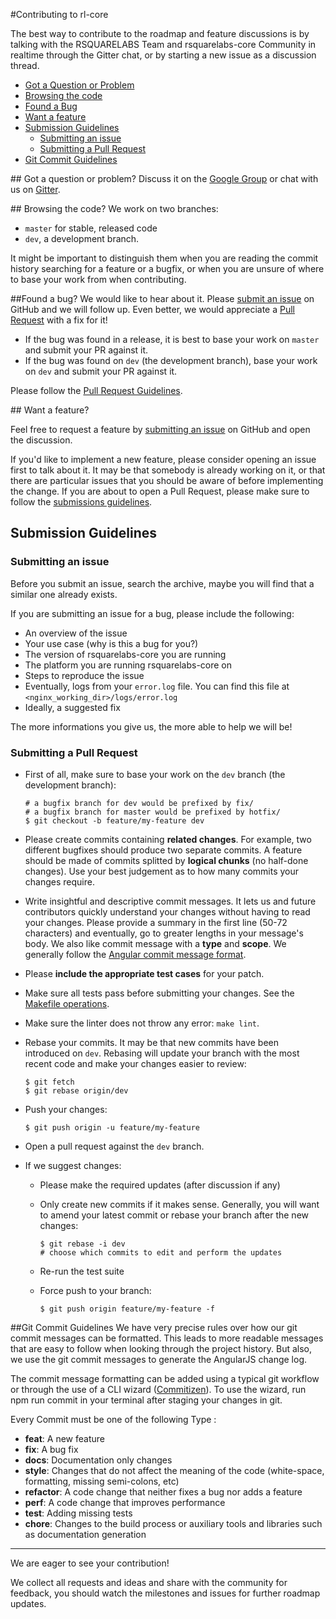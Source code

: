 #Contributing to rl-core


The best way to contribute to the roadmap and feature discussions is by talking with the RSQUARELABS Team and rsquarelabs-core Community in realtime through the Gitter chat, or by starting a new issue as a discussion thread.

- [Got a Question or Problem](#gaqp)
- [Browsing the code](#code)
- [Found a Bug](#bug)
- [Want a feature](#want-feature)
- [Submission Guidelines](#guidelines)
	- [Submitting an issue](#submit-issue)
	- [Submitting a Pull Request](#submit-pullrequest)
- [Git Commit Guidelines](#commit-guidelines)
 

##<a name="gaqp"></a> Got a question or problem?
Discuss it on the [Google Group](https://groups.google.com/d/forum/rsquarelabs-core
) or chat with us on [Gitter](https://gitter.im/rsquarelabs/rsquarelabs-core).


##<a name="code"></a> Browsing the code?
We work on two branches: 
- `master` for stable, released code
- `dev`, a development branch. 

It might be important to distinguish them when you are reading the commit history searching for a feature or a bugfix, or when you are unsure of where to base your work from when contributing.

##<a name="bug"></a>Found a bug?
We would like to hear about it. Please [submit an issue][new-issue] on GitHub and we will follow up. Even better, we would appreciate a [Pull Request][new-pr] with a fix for it!

- If the bug was found in a release, it is best to base your work on `master` and submit your PR against it.
- If the bug was found on `dev` (the development branch), base your work on `dev` and submit your PR against it.

Please follow the [Pull Request Guidelines][new-pr].


##<a name="want-feature"></a> Want a feature?

Feel free to request a feature by [submitting an issue][new-issue] on GitHub and open the discussion.

If you'd like to implement a new feature, please consider opening an issue first to talk about it. It may be that somebody is already working on it, or that there are particular issues that you should be aware of before implementing the change. If you are about to open a Pull Request, please make sure to follow the [submissions guidelines][new-pr].

## <a name="guidelines"></a>Submission Guidelines

### <a name="submit-issue"></a>Submitting an issue

Before you submit an issue, search the archive, maybe you will find that a similar one already exists.

If you are submitting an issue for a bug, please include the following:

- An overview of the issue
- Your use case (why is this a bug for you?)
- The version of rsquarelabs-core you are running
- The platform you are running rsquarelabs-core on
- Steps to reproduce the issue
- Eventually, logs from your `error.log` file. You can find this file at `<nginx_working_dir>/logs/error.log`
- Ideally, a suggested fix

The more informations you give us, the more able to help we will be!

### <a name="submit-pullrequest"></a>Submitting a Pull Request

- First of all, make sure to base your work on the `dev` branch (the development branch):

  ```
  # a bugfix branch for dev would be prefixed by fix/
  # a bugfix branch for master would be prefixed by hotfix/
  $ git checkout -b feature/my-feature dev
  ```

- Please create commits containing **related changes**. For example, two different bugfixes should produce two separate commits. A feature should be made of commits splitted by **logical chunks** (no half-done changes). Use your best judgement as to how many commits your changes require.

- Write insightful and descriptive commit messages. It lets us and future contributors quickly understand your changes without having to read your changes. Please provide a summary in the first line (50-72 characters) and eventually, go to greater lengths in your message's body. We also like commit message with a **type** and **scope**. We generally follow the [Angular commit message format](https://github.com/angular/angular.js/blob/master/CONTRIBUTING.md#commit-message-format).

- Please **include the appropriate test cases** for your patch.

- Make sure all tests pass before submitting your changes. See the [Makefile operations](/README.md#makefile-operations).

- Make sure the linter does not throw any error: `make lint`.

- Rebase your commits. It may be that new commits have been introduced on `dev`. Rebasing will update your branch with the most recent code and make your changes easier to review:

  ```
  $ git fetch
  $ git rebase origin/dev
  ```

- Push your changes:

  ```
  $ git push origin -u feature/my-feature
  ```

- Open a pull request against the `dev` branch.

- If we suggest changes:
  - Please make the required updates (after discussion if any)
  - Only create new commits if it makes sense. Generally, you will want to amend your latest commit or rebase your branch after the new changes:

    ```
    $ git rebase -i dev
    # choose which commits to edit and perform the updates
    ```

  - Re-run the test suite
  - Force push to your branch:

    ```
    $ git push origin feature/my-feature -f
    ```

##<a name="commit-guidelines"></a>Git Commit Guidelines
We have very precise rules over how our git commit messages can be formatted. This leads to more readable messages that are easy to follow when looking through the project history. But also, we use the git commit messages to generate the AngularJS change log.

The commit message formatting can be added using a typical git workflow or through the use of a CLI wizard ([Commitizen](https://github.com/commitizen/cz-cli)). To use the wizard, run npm run commit in your terminal after staging your changes in git.

Every Commit must be one of the following Type :


* **feat**: A new feature
* **fix**: A bug fix
* **docs**: Documentation only changes
* **style**: Changes that do not affect the meaning of the code (white-space, formatting, missing
  semi-colons, etc)
* **refactor**: A code change that neither fixes a bug nor adds a feature
* **perf**: A code change that improves performance
* **test**: Adding missing tests
* **chore**: Changes to the build process or auxiliary tools and libraries such as documentation
  generation
  

----------
We are eager to see your contribution!

We collect all requests and ideas and share with the community for feedback, you should watch the milestones and issues for further roadmap updates.


[new-issue]: #submitting-an-issue
[new-pr]: #submitting-a-pull-request
